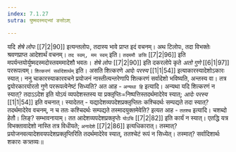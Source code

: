 ```yaml
---
index: 7.1.27
sutra: युष्मदस्मद्भ्यां ङसोऽश्

---
```

   यदि _शेषे लोपः_ [[7|2|90]]  इत्यन्तलोपः, तदास्य भावे प्राप्त इदं वचनम्। अथ टिलोपः, तदा विभक्तेः श्रवणप्राप्त आदेशार्थं वचनम्। `तद स्वम्, मम स्वम्` इति। `तदममौ ङसि`  [[7|2|96]]  इति मपर्यन्तयोर्युष्मदस्मदोस्तवममादेशौ भवतः। _शेषे लोपः_ [[7|2|90]]  इति दकरलोपे कृते _अतो गुणे_ [[6|1|97]]  पररूपत्वम्। `शित्करणं सर्वादेशार्थम्` इति। असति शित्करणे _आदेः परस्य_ [[1|1|54]]  इत्याकारस्यादेशोऽकारः स्यात्। ननु चाकारस्याकारवचने प्रयोजनं नास्तीत्यन्तरेणापि शित्करणं सर्वादेशो भविष्यति, अन्तस्य वा। तत्र द्वयोरकारयोरतो गुणे पररूपत्वेनेष्टं सिध्यति? अत आह - `अन्यथा हि` इत्यादि। अन्यथा यदि शित्करणं न स्यात्? तदाऽ‌ऽदेश इति योऽयं व्यपदेशस्तस्य या प्रक्लृप्तिः=निष्पत्तिस्तदर्थमादेरेव स्यात्; _आदेः परस्य_ [[1|1|54]]  इति वचनात्। स्यादेतत् - यद्यादेशव्यपदेशप्रक्लृप्तितः कश्चिदर्थः सम्पद्यते तदा स्यात्? तदर्थमादेरेव वचनम्, न च ततः कश्चिदर्थः सम्पद्यते तस्मादयुक्तमेवेति? इत्यत आह - `ततश्च` इत्यादि। चशब्दो हेतौ। लिङ्? सम्भावनायाम्। तत आदेशव्यपदेशप्रक्लृप्तेः `योऽचि`  [[7|2|82]]  इति कार्यं न स्यात्। एतद्धि यत्र विभक्तावादेशो नास्ति तत्र विधीयते; `अनादेशे`  [[7|2|86]]  इत्यधिकारात्। तस्मात्? प्रयोजनवत्यादेशवयपदेशप्रक्लृप्तिरिति तदर्थमादेरेव स्यात्, ततश्चेटं रूपं न सिध्येत्। तस्मात्? सर्वादिशार्थः शकारः कत्र्तव्यः॥